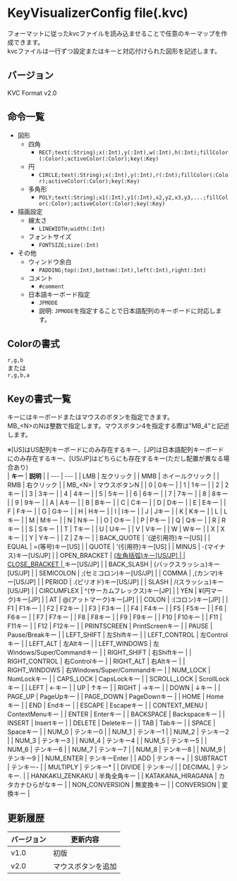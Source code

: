 # KeyVisualizerConfig file(.kvc)
フォーマットに従ったkvcファイルを読み込ませることで任意のキーマップを作成できます。  
kvcファイルは一行ずつ設定またはキーと対応付けられた図形を記述します。

## バージョン
KVC Format v2.0

## 命令一覧
- 図形
    - 四角
        - `RECT;text(:String);x(:Int),y(:Int),w(:Int),h(:Int);fillColor(:Color);activeColor(:Color);key(:Key)`
    - 円
        - `CIRCLE;text(:String);x(:Int),y(:Int),r(:Int);fillColor(:Color);activeColor(:Color);key(:Key)`
    - 多角形
        - `POLY;text(:String);x1(:Int),y1(:Int),x2,y2,x3,y3,...;fillColor(:Color);activeColor(:Color);key(:Key)`
- 描画設定
    - 線太さ
        - `LINEWIDTH;width(:Int)`
    - フォントサイズ
        - `FONTSIZE;size(:Int)`
- その他
    - ウィンドウ余白
        - `PADDING;top(:Int),bottom(:Int),left(:Int),right(:Int)`
    - コメント
        - `#comment`
    - 日本語キーボード指定
        - `JPMODE`
        - 説明: `JPMODE`を指定することで日本語配列のキーボードに対応します。

## Colorの書式
`r,g,b`  
または  
`r,g,b,a`

## Keyの書式一覧
キーにはキーボードまたはマウスのボタンを指定できます。  
MB_&lt;N&gt;のNは整数で指定します。マウスボタン4を指定する際は"MB_4"と記述します。

※[US]はUS配列キーボードにのみ存在するキー、[JP]は日本語配列キーボードにのみ存在するキー、[US/JP]はどちらにも存在するキー(ただし配置が異なる場合あり)  
| **キー** | **説明** |
| --- | --- |
| LMB | 左クリック |
| MMB | ホイールクリック |
| RMB | 右クリック |
| MB_&lt;N&gt; | マウスボタンN |
| 0 | 0キー |
| 1 | 1キー |
| 2 | 2キー |
| 3 | 3キー |
| 4 | 4キー |
| 5 | 5キー |
| 6 | 6キー |
| 7 | 7キー |
| 8 | 8キー |
| 9 | 9キー |
| A | Aキー |
| B | Bキー |
| C | Cキー |
| D | Dキー |
| E | Eキー |
| F | Fキー |
| G | Gキー |
| H | Hキー |
| I | Iキー |
| J | Jキー |
| K | Kキー |
| L | Lキー |
| M | Mキー |
| N | Nキー |
| O | Oキー |
| P | Pキー |
| Q | Qキー |
| R | Rキー |
| S | Sキー |
| T | Tキー |
| U | Uキー |
| V | Vキー |
| W | Wキー |
| X | Xキー |
| Y | Yキー |
| Z | Zキー |
| BACK_QUOTE | `(逆引用符)キー[US] |
| EQUAL | =(等号)キー[US] |
| QUOTE | '(引用符)キー[US] |
| MINUS | -(マイナス)キー[US/JP] |
| OPEN_BRACKET | [(左角括弧)キー[US/JP] |
| CLOSE_BRACKET | ](右角括弧)キー[US/JP] |
| BACK_SLASH | \(バックスラッシュ)キー[US/JP] |
| SEMICOLON | ;(セミコロン)キー[US/JP] |
| COMMA | ,(カンマ)キー[US/JP] |
| PERIOD | .(ピリオド)キー[US/JP] |
| SLASH | /(スラッシュ)キー[US/JP] |
| CIRCUMFLEX | ^(サーカムフレックス)キー[JP] |
| YEN | ¥(円マーク)キー[JP] |
| AT | @(アットマーク)キー[JP] |
| COLON | :(コロン)キー[JP] |
| F1 | F1キー |
| F2 | F2キー |
| F3 | F3キー |
| F4 | F4キー |
| F5 | F5キー |
| F6 | F6キー |
| F7 | F7キー |
| F8 | F8キー |
| F9 | F9キー |
| F10 | F10キー |
| F11 | F11キー |
| F12 | F12キー |
| PRINTSCREEN | PrintScreenキー |
| PAUSE | Pause/Breakキー |
| LEFT_SHIFT | 左Shiftキー |
| LEFT_CONTROL | 左Controlキー |
| LEFT_ALT | 左Altキー |
| LEFT_WINDOWS | 左Windows/Super/Commandキー |
| RIGHT_SHIFT | 右Shiftキー |
| RIGHT_CONTROL | 右Controlキー |
| RIGHT_ALT | 右Altキー |
| RIGHT_WINDOWS | 右Windows/Super/Commandキー |
| NUM_LOCK | NumLockキー |
| CAPS_LOCK | CapsLockキー |
| SCROLL_LOCK | ScrollLockキー |
| LEFT | ←キー |
| UP | ↑キー |
| RIGHT | →キー |
| DOWN | ↓キー |
| PAGE_UP | PageUpキー |
| PAGE_DOWN | PageDownキー |
| HOME | Homeキー |
| END | Endキー |
| ESCAPE | Escapeキー |
| CONTEXT_MENU | ContextMenuキー |
| ENTER | Enterキー |
| BACKSPACE | Backspaceキー |
| INSERT | Insertキー |
| DELETE | Deleteキー |
| TAB | Tabキー |
| SPACE | Spaceキー |
| NUM_0 | テンキー0 |
| NUM_1 | テンキー1 |
| NUM_2 | テンキー2 |
| NUM_3 | テンキー3 |
| NUM_4 | テンキー4 |
| NUM_5 | テンキー5 |
| NUM_6 | テンキー6 |
| NUM_7 | テンキー7 |
| NUM_8 | テンキー8 |
| NUM_9 | テンキー9 |
| NUM_ENTER | テンキーEnter |
| ADD | テンキー+ |
| SUBTRACT | テンキー- |
| MULTIPLY | テンキー* |
| DIVIDE | テンキー/ |
| DECIMAL | テンキー. |
| HANKAKU_ZENKAKU | 半角全角キー |
| KATAKANA_HIRAGANA | カタカナひらがなキー |
| NON_CONVERSION | 無変換キー |
| CONVERSION | 変換キー |

## 更新履歴
| バージョン | 更新内容 |
| --- | --- |
| v1.0 | 初版 |
| v2.0 | マウスボタンを追加 |